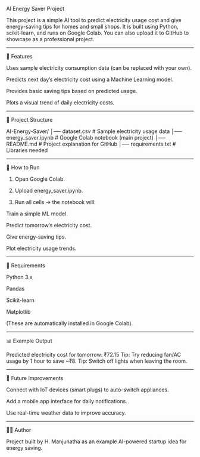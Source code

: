 AI Energy Saver Project

This project is a simple AI tool to predict electricity usage cost and give energy-saving tips for homes and small shops. It is built using Python, scikit-learn, and runs on Google Colab. You can also upload it to GitHub to showcase as a professional project.


---

📌 Features

Uses sample electricity consumption data (can be replaced with your own).

Predicts next day’s electricity cost using a Machine Learning model.

Provides basic saving tips based on predicted usage.

Plots a visual trend of daily electricity costs.



---

📂 Project Structure

AI-Energy-Saver/
│── dataset.csv            # Sample electricity usage data
│── energy_saver.ipynb     # Google Colab notebook (main project)
│── README.md              # Project explanation for GitHub
│── requirements.txt       # Libraries needed


---

🚀 How to Run

1. Open Google Colab.


2. Upload energy_saver.ipynb.


3. Run all cells → the notebook will:

Train a simple ML model.

Predict tomorrow’s electricity cost.

Give energy-saving tips.

Plot electricity usage trends.





---

🔧 Requirements

Python 3.x

Pandas

Scikit-learn

Matplotlib


(These are automatically installed in Google Colab).


---

📊 Example Output

Predicted electricity cost for tomorrow: ₹72.15
Tip: Try reducing fan/AC usage by 1 hour to save ~₹8.
Tip: Switch off lights when leaving the room.


---

🌟 Future Improvements

Connect with IoT devices (smart plugs) to auto-switch appliances.

Add a mobile app interface for daily notifications.

Use real-time weather data to improve accuracy.



---

👨‍💻 Author

Project built by H. Manjunatha as an example AI-powered startup idea for energy saving.


